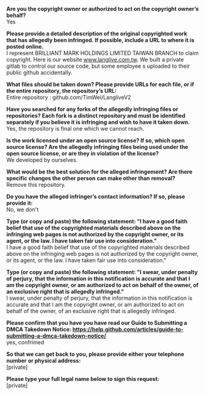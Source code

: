 **Are you the copyright owner or authorized to act on the copyright owner’s behalf?**  
Yes

**Please provide a detailed description of the original copyrighted work that has allegedly been infringed. If possible, include a URL to where it is posted online.**  
I represent BRILLIANT MARK HOLDINGS LIMITED TAIWAN BRANCH to claim copyright. Here is our website www.langlive.com.tw. We built a private gitlab to control our source code, but some employee s uploaded to their public github accidentally.

**What files should be taken down? Please provide URLs for each file, or if the entire repository, the repository’s URL:**  
Entire repository : github.com/TimWei/LangliveV2

**Have you searched for any forks of the allegedly infringing files or repositories? Each fork is a distinct repository and must be identified separately if you believe it is infringing and wish to have it taken down.**  
Yes, the repository is final one which we cannot reach.

**Is the work licensed under an open source license? If so, which open source license? Are the allegedly infringing files being used under the open source license, or are they in violation of the license?**  
We developed by ourselves.

**What would be the best solution for the alleged infringement? Are there specific changes the other person can make other than removal?**  
Remove this repository.

**Do you have the alleged infringer’s contact information? If so, please provide it:**  
No, we don't

**Type (or copy and paste) the following statement: "I have a good faith belief that use of the copyrighted materials described above on the infringing web pages is not authorized by the copyright owner, or its agent, or the law. I have taken fair use into consideration."**  
I have a good faith belief that use of the copyrighted materials described above on the infringing web pages is not authorized by the copyright owner, or its agent, or the law. I have taken fair use into consideration."  

**Type (or copy and paste) the following statement: "I swear, under penalty of perjury, that the information in this notification is accurate and that I am the copyright owner, or am authorized to act on behalf of the owner, of an exclusive right that is allegedly infringed."**  
I swear, under penalty of perjury, that the information in this notification is accurate and that I am the copyright owner, or am authorized to act on behalf of the owner, of an exclusive right that is allegedly infringed.

**Please confirm that you have you have read our Guide to Submitting a DMCA Takedown Notice: https://help.github.com/articles/guide-to-submitting-a-dmca-takedown-notice/**  
yes, confrimed

**So that we can get back to you, please provide either your telephone number or physical address:**  
[private]  

**Please type your full legal name below to sign this request:**  
[private]  
